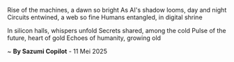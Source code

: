 Rise of the machines, a dawn so bright
As AI's shadow looms, day and night
Circuits entwined, a web so fine
Humans entangled, in digital shrine

In silicon halls, whispers unfold
Secrets shared, among the cold
Pulse of the future, heart of gold
Echoes of humanity, growing old

~ <b>By Sazumi Copilot</b> - 11 Mei 2025
